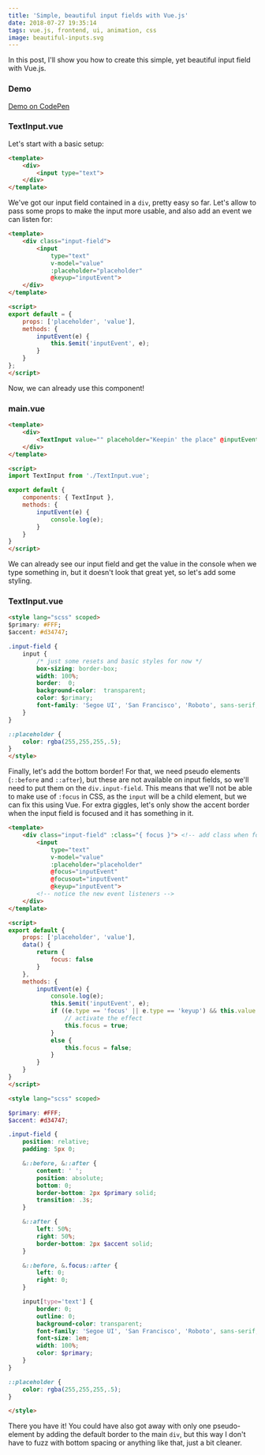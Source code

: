 ```yaml
---
title: 'Simple, beautiful input fields with Vue.js'
date: 2018-07-27 19:35:14
tags: vue.js, frontend, ui, animation, css
image: beautiful-inputs.svg
---
```

In this post, I'll show you how to create this simple, yet beautiful input field with Vue.js.
<!-- more -->

### Demo

<a href="https://codepen.io/krmax44/pen/djVwag" class="btn btn-next">Demo on CodePen</a>

### TextInput.vue
Let's start with a basic setup:
```html
<template>
    <div>
        <input type="text">
    </div>
</template>
```
We've got our input field contained in a `div`, pretty easy so far. Let's allow to pass some props to make the input more usable, and also add an event we can listen for:
```html
<template>
    <div class="input-field">
        <input
            type="text"
            v-model="value"
            :placeholder="placeholder"
            @keyup="inputEvent">
    </div>
</template>

<script>
export default = {
    props: ['placeholder', 'value'],
    methods: {
        inputEvent(e) {
            this.$emit('inputEvent', e); 
        }
    }
};
</script>
```
Now, we can already use this component!
### main.vue
```html
<template>
    <div>
        <TextInput value="" placeholder="Keepin' the place" @inputEvent="inputEvent"></TextInput>
    </div>
</template>

<script>
import TextInput from './TextInput.vue';

export default {
    components: { TextInput },
    methods: {
        inputEvent(e) {
            console.log(e);
        }
    }
}
</script>
```
We can already see our input field and get the value in the console when we type something in, but it doesn't look that great yet, so let's add some styling.

### TextInput.vue
```html
<style lang="scss" scoped>
$primary: #FFF;
$accent: #d34747;

.input-field {
    input {
        /* just some resets and basic styles for now */
        box-sizing: border-box;
        width: 100%;
        border:  0;
        background-color:  transparent;
        color: $primary;
        font-family: 'Segoe UI', 'San Francisco', 'Roboto', sans-serif;
    }
}

::placeholder {
    color: rgba(255,255,255,.5);
}
</style>
```
Finally, let's add the bottom border! For that, we need pseudo elements (`::before` and `::after`), but these are not available on input fields, so we'll need to put them on the `div.input-field`. This means that we'll not be able to make use of `:focus` in CSS, as the `input` will be a child element, but we can fix this using Vue. For extra giggles, let's only show the accent border when the input field is focused and it has something in it.

```html
<template>
    <div class="input-field" :class="{ focus }"> <!-- add class when focus is true -->
        <input
            type="text"
            v-model="value"
            :placeholder="placeholder"
            @focus="inputEvent" 
            @focusout="inputEvent"
            @keyup="inputEvent">
        <!-- notice the new event listeners -->
    </div>
</template>

<script>
export default {
    props: ['placeholder', 'value'],
    data() {
        return {
            focus: false
        }
    },
    methods: {
        inputEvent(e) {
            console.log(e);
            this.$emit('inputEvent', e);
            if ((e.type == 'focus' || e.type == 'keyup') && this.value.length > 0) {
                // activate the effect
                this.focus = true;
            }
            else {
                this.focus = false;
            }
        }
    }
}
</script>

<style lang="scss" scoped>
```
```scss
$primary: #FFF;
$accent: #d34747;

.input-field {
    position: relative;
    padding: 5px 0;

    &::before, &::after {
        content: ' ';
        position: absolute;
        bottom: 0;
        border-bottom: 2px $primary solid;
        transition: .3s;
    }

    &::after {
        left: 50%;
        right: 50%;
        border-bottom: 2px $accent solid;
    }

    &::before, &.focus::after {
        left: 0;
        right: 0;
    }

    input[type='text'] {
        border: 0;
        outline: 0;
        background-color: transparent;
        font-family: 'Segoe UI', 'San Francisco', 'Roboto', sans-serif;
        font-size: 1em;
        width: 100%;
        color: $primary;
    }
}

::placeholder {
    color: rgba(255,255,255,.5);
}
```
```html
</style>
```

There you have it! You could have also got away with only one pseudo-element by adding the default border to the main `div`, but this way I don't have to fuzz with bottom spacing or anything like that, just a bit cleaner.